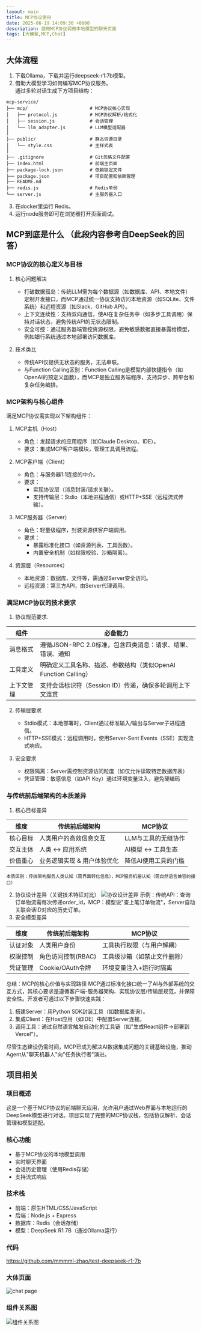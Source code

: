 ```yaml
---
layout: main
title: MCP协议使用
date: 2025-06-19 14:09:30 +0800
description: 使用MCP协议调用本地模型的聊天页面
tags: [大模型,MCP,Chat]
---
```


## 大体流程
1. 下载Ollama，下载并运行deepseek-r1:7b模型。
2. 借助大模型学习如何编写MCP协议服务。  
通过多轮对话生成下方项目结构：
```
mcp-service/
├── mcp/                       # MCP协议核心实现
│   ├── protocol.js            # MCP协议解析/格式化
│   ├── session.js             # 会话管理
│   └── llm_adapter.js         # LLM模型适配器
│
├── public/                    # 静态资源目录
│   └── style.css              # 主样式表
│
├── .gitignore                 # Git忽略文件配置
├── index.html                 # 前端主页面
├── package-lock.json          # 依赖锁定文件
├── package.json               # 项目配置和依赖管理
├── README.md   
├── redis.js                   # Redis单例
└── server.js                  # 主服务器入口
```
3. 在docker里运行 Redis。
4. 运行node服务即可在浏览器打开页面调试。

## MCP到底是什么 （此段内容参考自DeepSeek的回答）

### MCP协议的核心定义与目标
1. 核心问题解决
   - 打破数据孤岛：传统LLM需为每个数据源（如数据库、API、本地文件）定制开发接口，而MCP通过统一协议支持访问本地资源（如SQLite、文件系统）和远程资源（如Slack、GitHub API）。
   - 上下文连续性：支持双向通信，使AI在复杂任务中（如多步工具调用）保持对话状态，避免传统API的无状态限制。
   - 安全可控：通过服务器端管控资源权限，避免敏感数据直接暴露给模型，例如银行系统通过本地部署访问数据库。
  
2. 技术类比
   - 传统API仅提供无状态的服务，无法串联。
   - 与Function Calling区别：Function Calling是模型内部快捷指令（如OpenAI的预定义函数），而MCP是独立服务端程序，支持异步、跨平台和复杂任务编排。

### MCP架构与核心组件
满足MCP协议需实现以下架构组件：

1. MCP主机（Host）   
   - 角色：发起请求的应用程序（如Claude Desktop、IDE）。  
   - 要求：集成MCP客户端模块，管理工具调用流程。

2. MCP客户端（Client）  
   - 角色：与服务器1:1连接的中介。  
   - 要求：  
     * 实现协议层（消息封装/请求关联）。
     * 支持传输层：Stdio（本地进程通信）或HTTP+SSE（远程流式传输）。

3. MCP服务器（Server）
   - 角色：轻量级程序，封装资源供客户端调用。
   - 要求：
     * 暴露标准化接口（如资源列表、工具函数）。
     * 内置安全机制（如权限校验、沙箱隔离）。

4. 资源层（Resources）
   - 本地资源：数据库、文件等，需通过Server安全访问。
   - 远程资源：第三方API，由Server代理调用。

### 满足MCP协议的技术要求
1. 协议规范要求.     

| 组件       | 必备能力                                                        |
| ---------- | --------------------------------------------------------------- |
| 消息格式   | 遵循JSON-RPC 2.0标准，包含四类消息：请求、结果、错误、通知      |
| 工具定义   | 明确定义工具名称、描述、参数结构（类似OpenAI Function Calling） |
| 上下文管理 | 支持会话标识符（Session ID）传递，确保多轮调用上下文连贯        |

2. 传输层要求
   - Stdio模式：本地部署时，Client通过标准输入/输出与Server子进程通信。
   - HTTP+SSE模式：远程调用时，使用Server-Sent Events（SSE）实现流式响应。
  
3. 安全要求
   - 权限隔离：Server需控制资源访问粒度（如仅允许读取特定数据库表）
   - 凭证管理：敏感信息（如API Key）通过环境变量注入，避免硬编码

### 与传统前后端架构的本质差异
1. 核心目标差异    

| 维度     | 传统前后端架构              | MCP协议              |
| -------- | --------------------------- | -------------------- |
| 核心目标 | 人类用户的高效信息交互      | LLM与工具的无缝协作  |
| 交互主体 | 人类 ↔ 应用系统             | AI模型 ↔ 工具生态    |
| 价值重心 | 业务逻辑实现 & 用户体验优化 | 降低AI使用工具的门槛 |
    
    本质区别：传统架构服务人类认知（需界面转化信息），MCP服务机器认知（需自然语言兼容的接口）

2. 协议设计差异（关键技术特征对比）
   ![协议设计差异](../assets/img/2025-06-19/协议设计差异.png)
   示例：传统API：查询订单物流需每次传递order_id，MCP：模型说"查上笔订单物流"，Server自动关联会话ID对应的历史订单。
3. 安全模型差异    
   
| 维度     | 传统前后端架构     | MCP协议                      |
| -------- | ------------------ | ---------------------------- |
| 认证对象 | 人类用户身份       | 工具执行权限（与用户解耦）   |
| 权限控制 | 角色访问控制(RBAC) | 工具级沙箱（如禁止文件删除） |
| 凭证管理 | Cookie/OAuth令牌   | 环境变量注入+运行时隔离      |



总结：MCP的核心价值与实现路径
MCP通过标准化接口统一了AI与外部系统的交互方式，其核心要求是遵循客户端-服务器架构、实现协议层/传输层规范，并保障安全性。开发者可通过以下步骤快速实践：  

1. 搭建Server：用Python SDK封装工具（如数据库查询）。  
2. 集成Client：在Host应用（如IDE）中配置Server连接。  
3. 调用工具：通过自然语言触发自动化的工具链（如"生成React组件→部署到Vercel"）。  

尽管生态建设仍需时间，MCP已成为解决AI数据集成问题的关键基础设施，推动Agent从"聊天机器人"向"任务执行者"演进。

## 项目相关

### 项目概述
这是一个基于MCP协议的前端聊天应用，允许用户通过Web界面与本地运行的DeepSeek模型进行对话。项目实现了完整的MCP协议栈，包括协议解析、会话管理和模型适配。

### 核心功能
- 基于MCP协议的本地模型调用
- 实时聊天界面
- 会话历史管理（使用Redis存储）
- 支持流式响应

### 技术栈
- 前端：原生HTML/CSS/JavaScript
- 后端：Node.js + Express
- 数据库：Redis（会话存储）
- 模型：DeepSeek R1 7B（通过Ollama运行）

### 代码 
https://github.com/mmmml-zhao/test-deepseek-r1-7b

### 大体页面
![chat page](../assets/img/2025-06-19/会话页面.png)

### 组件关系图
![组件关系图](../assets/img/2025-06-19/组件关系图.png)
